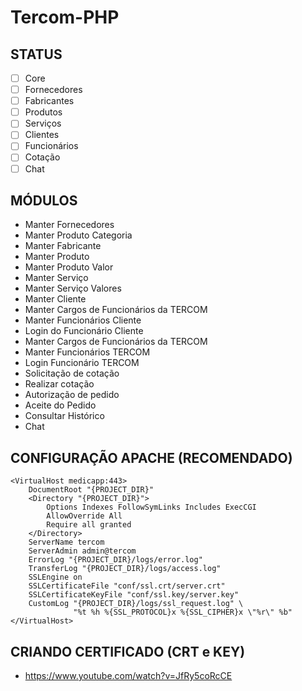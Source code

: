 # Tercom-PHP

## STATUS

- [ ] Core
- [ ] Fornecedores
- [ ] Fabricantes
- [ ] Produtos
- [ ] Serviços
- [ ] Clientes
- [ ] Funcionários
- [ ] Cotação
- [ ] Chat

## MÓDULOS
- Manter Fornecedores
- Manter Produto Categoria
- Manter Fabricante
- Manter Produto
- Manter Produto Valor
- Manter Serviço
- Manter Serviço Valores
- Manter Cliente
- Manter Cargos de Funcionários da TERCOM
- Manter Funcionários Cliente
- Login do Funcionário Cliente
- Manter Cargos de Funcionários da TERCOM
- Manter Funcionários TERCOM
- Login Funcionário TERCOM
- Solicitação de cotação
- Realizar cotação
- Autorização de pedido
- Aceite do Pedido
- Consultar Histórico
- Chat

## CONFIGURAÇÃO APACHE (RECOMENDADO)

```
<VirtualHost medicapp:443>
	DocumentRoot "{PROJECT_DIR}"
	<Directory "{PROJECT_DIR}">
		Options Indexes FollowSymLinks Includes ExecCGI
		AllowOverride All
		Require all granted
	</Directory>
	ServerName tercom
	ServerAdmin admin@tercom
	ErrorLog "{PROJECT_DIR}/logs/error.log"
	TransferLog "{PROJECT_DIR}/logs/access.log"
	SSLEngine on
	SSLCertificateFile "conf/ssl.crt/server.crt"
	SSLCertificateKeyFile "conf/ssl.key/server.key"
	CustomLog "{PROJECT_DIR}/logs/ssl_request.log" \
			  "%t %h %{SSL_PROTOCOL}x %{SSL_CIPHER}x \"%r\" %b"
</VirtualHost>
```

## CRIANDO CERTIFICADO (CRT e KEY)

- https://www.youtube.com/watch?v=JfRy5coRcCE
